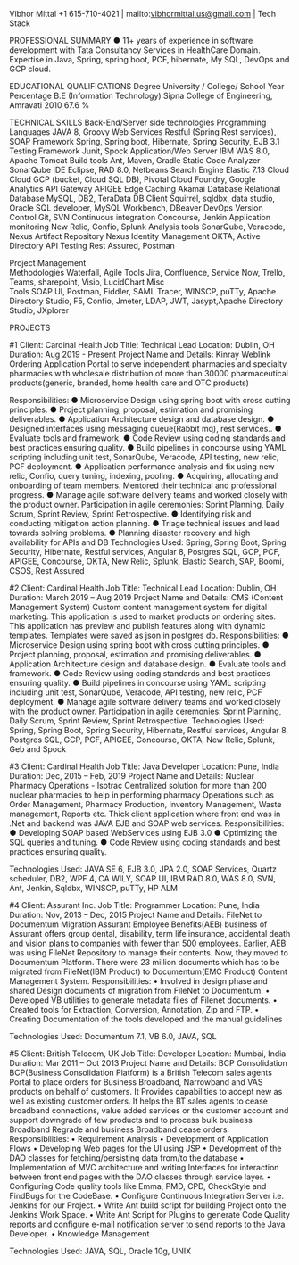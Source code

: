 Vibhor Mittal
+1 615-710-4021 | mailto:vibhormittal.us@gmail.com | Tech Stack  

PROFESSIONAL SUMMARY
●	11+ years of experience in software development with Tata Consultancy Services in HealthCare Domain. Expertise in Java, Spring, spring boot, PCF, hibernate, My SQL, DevOps and GCP cloud.

EDUCATIONAL QUALIFICATIONS
Degree	University / College/ School	Year	Percentage
B.E (Information Technology)	Sipna College of Engineering, Amravati	2010	67.6 %


TECHNICAL SKILLS
Back-End/Server side technologies
Programming Languages	JAVA 8, Groovy
Web Services	Restful (Spring Rest services), SOAP
Framework	Spring, Spring boot, Hibernate, Spring Security, EJB 3.1
Testing Framework	Junit, Spock 
Application/Web Server	IBM WAS 8.0, Apache Tomcat
Build tools	Ant, Maven, Gradle
Static Code Analyzer	SonarQube
IDE	Eclipse, RAD 8.0, Netbeans
Search Engine	Elastic 7.13
Cloud
Cloud	GCP (bucket, Cloud SQL DB), Pivotal Cloud Foundry, Google Analytics
API Gateway	APIGEE
Edge Caching	Akamai
Database
Relational Database	MySQL, DB2, TeraData
DB Client 	Squirrel, sqldbx, data studio, Oracle SQL developer, MySQL Workbench, DBeaver
DevOps
Version Control	Git, SVN
Continuous integration	Concourse, Jenkin
Application monitoring	New Relic, Confio, Splunk
Analysis tools	SonarQube, Veracode, Nexus
Artifact Repository	Nexus
Identity Management	OKTA,  Active Directory
API Testing	Rest Assured, Postman
	
Project Management	
Methodologies	Waterfall, Agile
Tools	Jira, Confluence, Service Now, Trello, Teams, sharepoint, Visio, LucidChart
Misc	
Tools	SOAP UI, Postman, Fiddler, SAML Tracer, WINSCP, puTTy, Apache Directory Studio, F5, Confio, Jmeter, LDAP, JWT, Jasypt,Apache Directory Studio, JXplorer

PROJECTS

#1
Client: Cardinal Health
Job Title: Technical Lead
Location: Dublin, OH
Duration: Aug 2019 - Present
Project Name and Details: Kinray Weblink Ordering Application
Portal to serve independent pharmacies and specialty pharmacies with wholesale distribution of more than 30000 pharmaceutical products(generic, branded, home health care and OTC products)

Responsibilities:
●	Microservice Design using spring boot with cross cutting principles.
●	Project planning, proposal, estimation and promising deliverables.
●	Application Architecture design and database design.
●	Designed interfaces using messaging queue(Rabbit mq), rest services..
●	Evaluate tools and framework.
●	Code Review using coding standards and best practices ensuring quality.
●	Build pipelines in concourse using YAML scripting including unit test, SonarQube, Veracode, API testing, new relic, PCF deployment.
●	Application performance analysis and fix using new relic, Confio, query tuning, indexing, pooling.
●	Acquiring, allocating and onboarding of team members. Mentored their technical and professional progress. 
●	Manage agile software delivery teams and worked closely with the product owner. Participation in agile ceremonies: Sprint Planning, Daily Scrum, Sprint Review, Sprint Retrospective.
●	Identifying risk and conducting mitigation action planning.
●	Triage technical issues and lead towards solving problems.
●	Planning disaster recovery and high availability for APIs and DB
Technologies Used:
Spring, Spring Boot, Spring Security, Hibernate, Restful services, Angular 8,  Postgres SQL, GCP, PCF, APIGEE,  Concourse, OKTA, New Relic, Splunk, Elastic Search, SAP, Boomi, CSOS, Rest Assured



#2
Client: Cardinal Health
Job Title: Technical Lead
Location: Dublin, OH
Duration: March 2019 – Aug 2019
Project Name and Details: CMS (Content Management System)
Custom content management system for digital marketing. This application is used to market products on ordering sites. This application has preview and publish features along with dynamic templates. Templates were saved as json in postgres db.
Responsibilities:
●	Microservice Design using spring boot with cross cutting principles.
●	Project planning, proposal, estimation and promising deliverables.
●	Application Architecture design and database design.
●	Evaluate tools and framework.
●	Code Review using coding standards and best practices ensuring quality.
●	Build pipelines in concourse using YAML scripting including unit test, SonarQube, Veracode, API testing, new relic, PCF deployment.
●	Manage agile software delivery teams and worked closely with the product owner. Participation in agile ceremonies: Sprint Planning, Daily Scrum, Sprint Review, Sprint Retrospective.
Technologies Used:
Spring, Spring Boot, Spring Security, Hibernate, Restful services, Angular 8,  Postgres SQL, GCP, PCF, APIGEE,  Concourse, OKTA, New Relic, Splunk, Geb and Spock

#3
Client: Cardinal Health
Job Title: Java Developer
Location: Pune, India
Duration: Dec, 2015 – Feb, 2019
Project Name and Details: Nuclear Pharmacy Operations - Isotrac
Centralized solution for more than 200 nuclear pharmacies to help in performing pharmacy Operations such as Order Management, Pharmacy Production, Inventory Management, Waste management, Reports etc. Thick client application where front end was in .Net and backend was JAVA EJB and SOAP web services.
Responsibilities:
●	Developing SOAP based WebServices using EJB 3.0
●	Optimizing the SQL queries and tuning.
●	Code Review using coding standards and best practices ensuring quality.

Technologies Used:
JAVA SE 6, EJB 3.0, JPA 2.0,  SOAP Services, Quartz scheduler, DB2, WPF 4,  CA WILY, SOAP UI, IBM RAD 8.0, WAS 8.0, SVN, Ant, Jenkin, Sqldbx, WINSCP, puTTy, HP ALM

#4
Client: Assurant Inc.
Job Title: Programmer
Location: Pune, India
Duration: Nov, 2013 – Dec, 2015
Project Name and Details: FileNet to Documentum Migration
Assurant Employee Benefits(AEB) business of Assurant offers group dental, disability, term life insurance, accidental death and vision plans to companies with fewer than 500 employees. Earlier, AEB was using FileNet Repository to manage their contents. Now, they moved to Documentum Platform. There were 23 million documents which has to be migrated from FileNet(IBM Product) to Documentum(EMC Product) Content Management System.
Responsibilities:
•	Involved in design phase and shared Design documents of migration from FileNet to Documentum.
•	Developed VB utilities to generate metadata files of Filenet documents.
•	Created tools for Extraction, Conversion, Annotation, Zip and FTP.
•	Creating Documentation of the tools developed and the manual guidelines

Technologies Used:
Documentum  7.1, VB 6.0, JAVA, SQL

#5
Client: British Telecom, UK
Job Title: Developer
Location: Mumbai, India
Duration: Mar 2011 – Oct 2013
Project Name and Details: BCP Consolidation
BCP(Business Consolidation Platform) is a British Telecom sales agents Portal to place orders for Business Broadband, Narrowband and VAS products on behalf of customers.                                                                  It Provides capabilities to accept new as well as existing customer orders. It helps the BT sales agents to cease broadband connections, value added services or the customer account  and support downgrade of few products and to process bulk business Broadband Regrade and business Broadband cease orders.
Responsibilities:
•	Requirement Analysis
•	Development of Application Flows
•	Developing Web pages for the UI using JSP
•	Development of the DAO classes for fetching/persisting data from/to the database
•	Implementation of MVC architecture and writing Interfaces for interaction between front end pages with the DAO classes through service layer.
•	Configuring Code quality tools like Emma, PMD, CPD, CheckStyle and FindBugs for the CodeBase.
•	Configure Continuous Integration Server i.e. Jenkins for our Project.
•	Write Ant build script  for building Project onto the Jenkins Work Space.
•	Write Ant Script for Plugins to generate Code Quality reports and configure e-mail notification server to send reports to the Java Developer.
•	Knowledge Management

Technologies Used:
JAVA, SQL, Oracle 10g, UNIX

